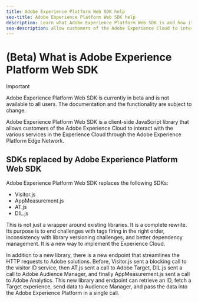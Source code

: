 ```yaml
---
title: Adobe Experience Platform Web SDK help
seo-title: Adobe Experience Platform Web SDK help
description: Learn what Adobe Experience Platform Web SDK is and how it can be used.
seo-description: allow customers of the Adobe Experience Cloud to interact with the various services in the Experience Cloud
---
```


# (Beta) What is Adobe Experience Platform Web SDK

>[!IMPORTANT]
>
>Adobe Experience Platform Web SDK is currently in beta and is not available to all users. The documentation and the functionality are subject to change.

Adobe Experience Platform Web SDK is a client-side JavaScript library that allows customers of the Adobe Experience Cloud to interact with the various services in the Experience Cloud through the Adobe Experience Platform Edge Network. 

## SDKs replaced by Adobe Experience Platform Web SDK

Adobe Experience Platform Web SDK replaces the following SDKs:

* Visitor.js
* AppMeasurement.js
* AT.js
* DIL.js

This is not just a wrapper around existing libraries. It is a complete rewrite. Its purpose is to end challenges with tags firing in the right order, inconsistency with library versioning challenges, and better dependency management. It is a new way to implement the Experience Cloud.

In addition to a new library, there is a new endpoint that streamlines the HTTP requests to Adobe solutions. Before, Visitor.js sent a blocking call to the visitor ID service, then AT.js sent a call to Adobe Target, DIL.js sent a call to Adobe Audience Manager, and finally AppMeasurement.js sent a call to Adobe Analytics. This new library and endpoint can retrieve an ID, fetch a Target experience, send data to Audience Manager, and pass the data into the Adobe Experience Platform in a single call.